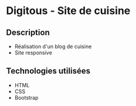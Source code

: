# Digitous - Site de cuisine

## Description
* Réalisation d'un blog de cuisine
* Site responsive

## Technologies utilisées
* HTML
* CSS
* Bootstrap

